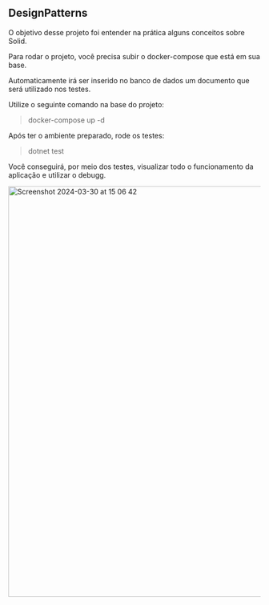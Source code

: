 ## DesignPatterns

O objetivo desse projeto foi entender na prática alguns conceitos sobre Solid.

Para rodar o projeto, você precisa subir o docker-compose que está em sua base. 

Automaticamente irá ser inserido no banco de dados um documento que será utilizado nos testes.

Utilize o seguinte comando na base do projeto:

>docker-compose up -d

Após ter o ambiente preparado, rode os testes:

>dotnet test

Você conseguirá, por meio dos testes, visualizar todo o funcionamento da aplicação e utilizar o debugg.

<img width="821" alt="Screenshot 2024-03-30 at 15 06 42" src="https://github.com/isabeladearo/DesignPatterns/assets/92924409/22033251-7203-4c48-b5e4-bbb46c764ab9">
